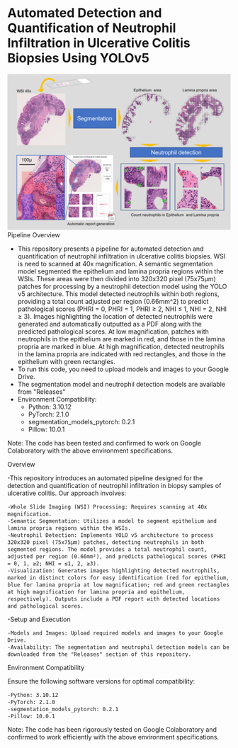 # Automated Detection and Quantification of Neutrophil Infiltration in Ulcerative Colitis Biopsies Using YOLOv5

![image](https://github.com/junfrankohara/neutrophils_detection/blob/main/readme.png)
Pipeline Overview

- This repository presents a pipeline for automated detection and quantification of neutrophil infiltration in ulcerative colitis biopsies. WSI is need to scanned at 40x magnification. A semantic segmentation model segmented the epithelium and lamina propria regions within the WSIs. These areas were then divided into 320x320 pixel (75x75μm) patches for processing by a neutrophil detection model using the YOLO v5 architecture. This model detected neutrophils within both regions, providing a total count adjusted per region (0.66mm^2) to predict pathological scores (PHRI = 0, PHRI = 1, PHRI ≥ 2, NHI ≤ 1, NHI = 2, NHI ≥ 3). Images highlighting the location of detected neutrophils were generated and automatically outputted as a PDF along with the predicted pathological scores. At low magnification, patches with neutrophils in the epithelium are marked in red, and those in the lamina propria are marked in blue. At high magnification, detected neutrophils in the lamina propria are indicated with red rectangles, and those in the epithelium with green rectangles.
- To run this code, you need to upload models and images to your Google Drive.
- The segmentation model and neutrophil detection models are available from "Releases"
- Environment Compatibility:
  - Python: 3.10.12
  - PyTorch: 2.1.0
  - segmentation_models_pytorch: 0.2.1
  - Pillow: 10.0.1

Note: The code has been tested and confirmed to work on Google Colaboratory with the above environment specifications.

Overview

-This repository introduces an automated pipeline designed for the detection and quantification of neutrophil infiltration in biopsy samples of ulcerative colitis. Our approach involves:

    -Whole Slide Imaging (WSI) Processing: Requires scanning at 40x magnification.
    -Semantic Segmentation: Utilizes a model to segment epithelium and lamina propria regions within the WSIs.
    -Neutrophil Detection: Implements YOLO v5 architecture to process 320x320 pixel (75x75μm) patches, detecting neutrophils in both segmented regions. The model provides a total neutrophil count, adjusted per region (0.66mm²), and predicts pathological scores (PHRI = 0, 1, ≥2; NHI = ≤1, 2, ≥3).
    -Visualization: Generates images highlighting detected neutrophils, marked in distinct colors for easy identification (red for epithelium, blue for lamina propria at low magnification; red and green rectangles at high magnification for lamina propria and epithelium, respectively). Outputs include a PDF report with detected locations and pathological scores.

-Setup and Execution

    -Models and Images: Upload required models and images to your Google Drive.
    -Availability: The segmentation and neutrophil detection models can be downloaded from the "Releases" section of this repository.

Environment Compatibility

Ensure the following software versions for optimal compatibility:

    -Python: 3.10.12
    -PyTorch: 2.1.0
    -segmentation_models_pytorch: 0.2.1
    -Pillow: 10.0.1

Note: The code has been rigorously tested on Google Colaboratory and confirmed to work efficiently with the above environment specifications.
